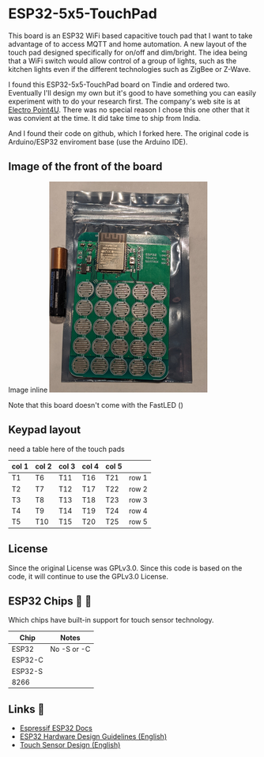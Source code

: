 # ESP32-5x5-TouchPad

This board is an ESP32 WiFi based capacitive touch pad that I want to take advantage of to access MQTT and home automation. A new layout of the touch pad designed specifically for on/off and dim/bright. The idea being that a WiFi switch would allow control of a group of lights, such as the kitchen lights even if the different technologies such as ZigBee or Z-Wave. 

I found this ESP32-5x5-TouchPad board on Tindie and ordered two. Eventually I'll design my own but it's good to have something you can easily experiment with to do your research first. The company's web site is at [Electro Point4U](https://electropoint4u.com/product/esp32-touch-matrix/). There was no special reason I chose this one other that it was convient at the time. It did take time to ship from India.

And I found their code on github, which I forked here. The original code is Arduino/ESP32 enviroment base (use the Arduino IDE).

## Image of the front of the board

Image inline
![ESP32-5x5-board](Docs/ESP32-5x5-board-small.png "Front view of the ESP32 5x5 Touch Pad")

Note that this board doesn't come with the FastLED ()

## Keypad layout

need a table here of the touch pads

| col 1 | col 2 | col 3 | col 4 | col 5|  |
| --- | --- | --- | --- | --- | --- |
| T1 | T6 | T11 | T16 | T21 | row 1 |
| T2 | T7 | T12 | T17 | T22 | row 2 |
| T3 | T8 | T13 | T18 | T23 | row 3 |
| T4 | T9 | T14 | T19 | T24 | row 4 |
| T5 | T10 | T15 | T20 | T25 | row 5 |

## License

Since the original License was GPLv3.0. Since this code is based on the code, it will continue to use the GPLv3.0 License.

## ESP32 Chips :dizzy: :construction:

Which chips have built-in support for touch sensor technology.

| Chip | Notes |
| --- | --- |
| ESP32 | No -S or -C |
| ESP32-C | |
| ESP32-S | |
| 8266 | |

## Links :circus_tent:

* [Espressif ESP32 Docs](https://www.espressif.com/en/products/socs/esp32)
* [ESP32 Hardware Design Guidelines (English)](https://www.espressif.com/sites/default/files/documentation/esp32_hardware_design_guidelines_en.pdf)
* [Touch Sensor Design (English)](https://github.com/ESP32DE/esp-iot-solution-1/blob/master/documents/touch_pad_solution/touch_sensor_design_en.md)

